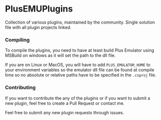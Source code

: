 # PlusEMUPlugins
Collection of various plugins, maintained by the community. Single solution file with all plugin projects linked.

### Compiling
To compile the plugins, you need to have at least build Plus Emulator using MSBuild on windows as it will set the path to the dll file.

If you are on Linux or MacOS, you will have to add `PLUS_EMULATOR_HOME` to your environment variables so the emulator dll file can be found at compile time so no absolute or relative paths have to be specified in the `.csproj` file.

### Contributing
If you want to contribute the any of the plugins or if you want to submit a new plugin, feel free to create a Pull Request or contact me.

Feel free to submit any new plugin requests through issues.